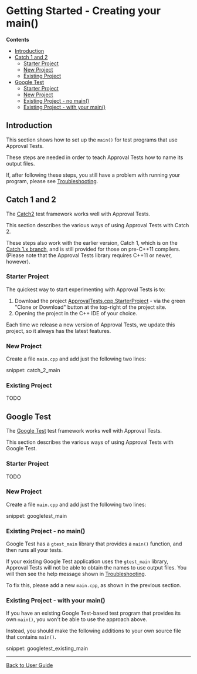 <a id="top"></a>

# Getting Started - Creating your main()

**Contents**

<!-- vscode-markdown-toc -->
* [Introduction](#Introduction)
* [Catch 1 and 2](#Catch1and2)
	* [Starter Project](#StarterProject)
	* [New Project](#NewProject)
	* [Existing Project](#ExistingProject)
* [Google Test](#GoogleTest)
	* [Starter Project](#StarterProject-1)
	* [New Project](#NewProject-1)
	* [Existing Project - no main()](#ExistingProject-nomain)
	* [Existing Project - with your main()](#ExistingProject-withyourmain)

<!-- vscode-markdown-toc-config
	numbering=false
	autoSave=true
	/vscode-markdown-toc-config -->
<!-- /vscode-markdown-toc -->

## <a name='Introduction'></a>Introduction

This section shows how to set up the `main()` for test programs that use Approval Tests.

These steps are needed in order to teach Approval Tests how to name its output files.

If, after following these steps, you still have a problem with running your program, please see [Troubleshooting](Troubleshooting.md#top).

## <a name='Catch1and2'></a>Catch 1 and 2

The [Catch2](https://github.com/catchorg/Catch2) test framework works well with Approval Tests.

This section describes the various ways of using Approval Tests with Catch 2.

These steps also work with the earlier version, Catch 1, which is on the [Catch 1.x branch](https://github.com/catchorg/Catch2/tree/Catch1.x), and is still provided for those on pre-C++11 compilers. (Please note that the Approval Tests library requires C++11 or newer, however). 

### <a name='StarterProject'></a>Starter Project

The quickest way to start experimenting with Approval Tests is to:

1. Download the project [ApprovalTests.cpp.StarterProject](https://github.com/approvals/ApprovalTests.cpp.StarterProject) - via the green "Clone or Download" button at the top-right of the project site.
2. Opening the project in the C++ IDE of your choice.

Each time we release a new version of Approval Tests, we update this project, so it always has the latest features. 

### <a name='NewProject'></a>New Project

Create a file `main.cpp` and add just the following two lines:

snippet: catch_2_main

### <a name='ExistingProject'></a>Existing Project

TODO

## <a name='GoogleTest'></a>Google Test

The [Google Test](https://github.com/google/googletest) test framework works well with Approval Tests.

This section describes the various ways of using Approval Tests with Google Test.

### <a name='StarterProject-1'></a>Starter Project

TODO

### <a name='NewProject-1'></a>New Project

Create a file `main.cpp` and add just the following two lines:

snippet: googletest_main

### <a name='ExistingProject-nomain'></a>Existing Project - no main()

Google Test has a `gtest_main` library that provides a `main()` function, and then runs all your tests.

If your existing Google Test application uses the `gtest_main` library, Approval Tests will not be able to obtain the names to use output files. You will then see the help message shown in [Troubleshooting](Troubleshooting.md#top).

To fix this, please add a new `main.cpp`, as shown in the previous section.


### <a name='ExistingProject-withyourmain'></a>Existing Project - with your main()

If you have an existing Google Test-based test program that provides its own `main()`, you won't be able to use the approach above.

Instead, you should make the following additions to your own source file that contains `main()`.  

snippet: googletest_existing_main

---

[Back to User Guide](README.md#top)
